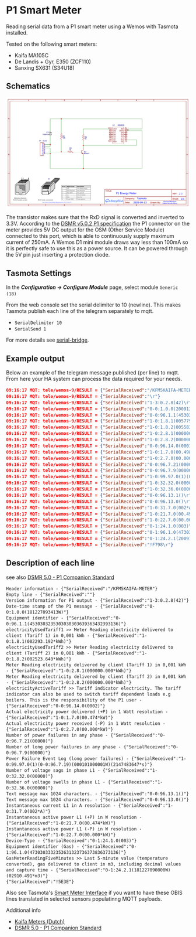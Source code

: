 # P1 Smart Meter
 Reading serial data from a P1 smart meter using a Wemos with Tasmota installed.

 Tested on the following smart meters:
 
  - Kaifa MA105C
  - De Landis + Gyr, E350 (ZCF110)
  - Sanxing SX631 (S34U18)

## Schematics
![](_media/p1-smartmeter/p1-smartmeter_v2.png) 

The transistor makes sure that the RxD signal is converted and inverted to 3.3V.
According to the [DSMR v5.0.2 P1 specification](https://www.netbeheernederland.nl/_upload/Files/Slimme_meter_15_a727fce1f1.pdf) the P1 connector on the meter provides 5V DC output for the OSM (Other Service Module) connected to this port, which is able to continuously supply maximum current of 250mA. A Wemos D1 mini module draws way less than 100mA so it is perfectly safe to use this as a power source. It can be powered through the 5V pin just inserting a protection diode.

## Tasmota Settings
In the **_Configuration -> Configure Module_** page, select module `Generic (18)`

From the web console set the serial delimiter to 10 (newline). This makes Tasmota publish each line of the telegram separately to mqtt. 

- `SerialDelimiter 10`
- `SerialSend 1`

For more details see [serial-bridge](Commands.md#serial-bridge).

## Example output
Below an example of the telegram message published (per line) to mqtt. From here your HA system can process the data required for your needs.

```json
09:16:17 MQT: tele/wemos-9/RESULT = {"SerialReceived":"/KFM5KAIFA-METER\r"}
09:16:17 MQT: tele/wemos-9/RESULT = {"SerialReceived":"\r"}
09:16:17 MQT: tele/wemos-9/RESULT = {"SerialReceived":"1-3:0.2.8(42)\r"}
09:16:17 MQT: tele/wemos-9/RESULT = {"SerialReceived":"0-0:1.0.0(200913101618S)\r"}
09:16:17 MQT: tele/wemos-9/RESULT = {"SerialReceived":"0-0:96.1.1(4530303235303030303639363432393136)\r"}
09:16:17 MQT: tele/wemos-9/RESULT = {"SerialReceived":"1-0:1.8.1(005779.835*kWh)\r"}
09:16:17 MQT: tele/wemos-9/RESULT = {"SerialReceived":"1-0:1.8.2(005583.617*kWh)\r"}
09:16:17 MQT: tele/wemos-9/RESULT = {"SerialReceived":"1-0:2.8.1(000000.000*kWh)\r"}
09:16:17 MQT: tele/wemos-9/RESULT = {"SerialReceived":"1-0:2.8.2(000000.000*kWh)\r"}
09:16:17 MQT: tele/wemos-9/RESULT = {"SerialReceived":"0-0:96.14.0(0001)\r"}
09:16:17 MQT: tele/wemos-9/RESULT = {"SerialReceived":"1-0:1.7.0(00.498*kW)\r"}
09:16:17 MQT: tele/wemos-9/RESULT = {"SerialReceived":"1-0:2.7.0(00.000*kW)\r"}
09:16:17 MQT: tele/wemos-9/RESULT = {"SerialReceived":"0-0:96.7.21(00000)\r"}
09:16:17 MQT: tele/wemos-9/RESULT = {"SerialReceived":"0-0:96.7.9(00000)\r"}
09:16:17 MQT: tele/wemos-9/RESULT = {"SerialReceived":"1-0:99.97.0(1)(0-0:96.7.19)(000101000001W)(2147483647*s)\r"}
09:16:17 MQT: tele/wemos-9/RESULT = {"SerialReceived":"1-0:32.32.0(00000)\r"}
09:16:17 MQT: tele/wemos-9/RESULT = {"SerialReceived":"1-0:32.36.0(00000)\r"}
09:16:17 MQT: tele/wemos-9/RESULT = {"SerialReceived":"0-0:96.13.1()\r"}
09:16:17 MQT: tele/wemos-9/RESULT = {"SerialReceived":"0-0:96.13.0()\r"}
09:16:17 MQT: tele/wemos-9/RESULT = {"SerialReceived":"1-0:31.7.0(002*A)\r"}
09:16:17 MQT: tele/wemos-9/RESULT = {"SerialReceived":"1-0:21.7.0(00.496*kW)\r"}
09:16:17 MQT: tele/wemos-9/RESULT = {"SerialReceived":"1-0:22.7.0(00.000*kW)\r"}
09:16:17 MQT: tele/wemos-9/RESULT = {"SerialReceived":"0-1:24.1.0(003)\r"}
09:16:17 MQT: tele/wemos-9/RESULT = {"SerialReceived":"0-1:96.1.0(4730303332353631323736373836373136)\r"}
09:16:17 MQT: tele/wemos-9/RESULT = {"SerialReceived":"0-1:24.2.1(200913100000S)(04139.079*m3)\r"}
09:16:17 MQT: tele/wemos-9/RESULT = {"SerialReceived":"!F798\r"}
```

## Description of each line 
see also [DSMR 5.0 - P1 Companion Standard](https://www.netbeheernederland.nl/_upload/Files/Slimme_meter_15_a727fce1f1.pdf)

``` 
Header information - {"SerialReceived":"/KFM5KAIFA-METER"}
Empty line - {"SerialReceived":""}
Version information for P1 output - {"SerialReceived":"1-3:0.2.8(42)"}
Date-time stamp of the P1 message - {"SerialReceived":"0-0:1.0.0(181227093413W)"}
Equipment identifier - {"SerialReceived":"0-0:96.1.1(4530303235303030303639363432393136)"}
electricityUsedTariff1 >> Meter Reading electricity delivered to client (Tariff 1) in 0,001 kWh - {"SerialReceived":"1-0:1.8.1(002293.192*kWh)"}
electricityUsedTariff2 >> Meter Reading electricity delivered to client (Tariff 2) in 0,001 kWh - {"SerialReceived":"1-0:1.8.2(002523.640*kWh)"}
Meter Reading electricity delivered by client (Tariff 1) in 0,001 kWh - {"SerialReceived":"1-0:2.8.1(000000.000*kWh)"}
Meter Reading electricity delivered by client (Tariff 2) in 0,001 kWh - {"SerialReceived":"1-0:2.8.2(000000.000*kWh)"}
electricityActiveTariff >> Tariff indicator electricity. The tariff indicator can also be used to switch tariff dependent loads e.g boilers. This is the responsibility of the P1 user - {"SerialReceived":"0-0:96.14.0(0002)"}
Actual electricity power delivered (+P) in 1 Watt resolution - {"SerialReceived":"1-0:1.7.0(00.474*kW)"}
Actual electricity power received (-P) in 1 Watt resolution - {"SerialReceived":"1-0:2.7.0(00.000*kW)"}
Number of power failures in any phase - {"SerialReceived":"0-0:96.7.21(00000)"}
Number of long power failures in any phase - {"SerialReceived":"0-0:96.7.9(00000)"}
Power Failure Event Log (long power failures) - {"SerialReceived":"1-0:99.97.0(1)(0-0:96.7.19)(000101000001W)(2147483647*s)"}
Number of voltage sags in phase L1 - {"SerialReceived":"1-0:32.32.0(00000)"}
Number of voltage swells in phase L1 - {"SerialReceived":"1-0:32.36.0(00000)"}
Text message max 1024 characters. - {"SerialReceived":"0-0:96.13.1()"}
Text message max 1024 characters. - {"SerialReceived":"0-0:96.13.0()"}
Instantaneous current L1 in A resolution - {"SerialReceived":"1-0:31.7.0(002*A)"}
Instantaneous active power L1 (+P) in W resolution - {"SerialReceived":"1-0:21.7.0(00.474*kW)"}
Instantaneous active power L1 (-P) in W resolution - {"SerialReceived":"1-0:22.7.0(00.000*kW)"}
Device-Type - {"SerialReceived":"0-1:24.1.0(003)"}
Equipment identifier (Gas) - {"SerialReceived":"0-1:96.1.0(4730303332353631323736373836373136)"}
GasMeterReadingFiveMinutes >> Last 5-minute value (temperature converted), gas delivered to client in m3, including decimal values and capture time - {"SerialReceived":"0-1:24.2.1(181227090000W)(02910.491*m3)"}
{"SerialReceived":"!5E3E"}
```
Also see Tasmota's [Smart Meter Interface](https://tasmota.github.io/docs/Smart-Meter-Interface) if you want to have these OBIS lines translated in selected sensors populatinng MQTT payloads.

Additional info
* [Kaifa Meters (Dutch)](https://www.liander.nl/sites/default/files/Meters-Handleidingen-elektriciteit-Kaifa-uitgebreid.pdf)
* [DSMR 5.0 - P1 Companion Standard](https://www.netbeheernederland.nl/_upload/Files/Slimme_meter_15_a727fce1f1.pdf)
